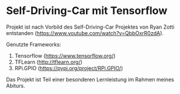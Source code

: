 # Self-Driving-Car mit Tensorflow

Projekt ist nach Vorbild des Self-Driving-Car Projektes von Ryan Zotti entstanden (https://www.youtube.com/watch?v=QbbOxrR0zdA).

Genutzte Frameworks:

1. Tensorflow (https://www.tensorflow.org/)
2. TFLearn (http://tflearn.org/)
3. RPi.GPIO (https://pypi.org/project/RPi.GPIO/)

Das Projekt ist Teil einer besonderen Lernleistung im Rahmen meines Abiturs.

